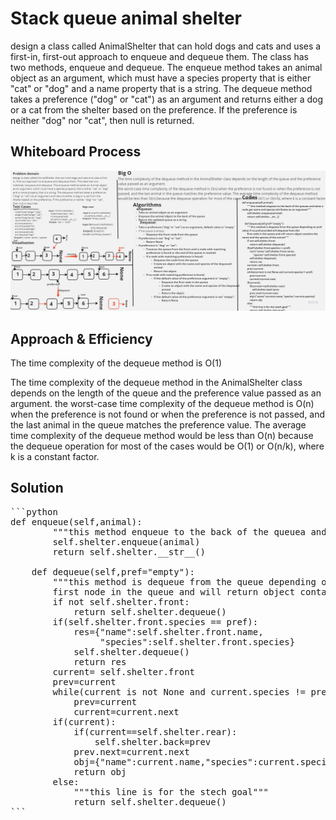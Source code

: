 # Stack queue animal shelter

design a class called AnimalShelter that can hold dogs and cats and uses a first-in, first-out approach to enqueue and dequeue them. The class has two methods, enqueue and dequeue. The enqueue method takes an animal object as an argument, which must have a species property that is either "cat" or "dog" and a name property that is a string. The dequeue method takes a preference ("dog" or "cat") as an argument and returns either a dog or a cat from the shelter based on the preference. If the preference is neither "dog" nor "cat", then null is returned.

## Whiteboard Process

![whiteBoard](AnimalShelter.jpg)

## Approach & Efficiency

The time complexity of the dequeue method is O(1)

The time complexity of the dequeue method in the AnimalShelter class depends on the length of the queue and the preference value passed as an argument.
the worst-case time complexity of the dequeue method is O(n) when the preference is not found or when the preference is not passed, and the last animal in the queue matches the preference value. The average time complexity of the dequeue method would be less than O(n) because the dequeue operation for most of the cases would be O(1) or O(n/k), where k is a constant factor.

## Solution

<pre>
```python
def enqueue(self,animal):
        """this method enqueue to the back of the queuea and takes a node got name and species attributes as an argument"""
        self.shelter.enqueue(animal)
        return self.shelter.__str__()
    
    def dequeue(self,pref="empty"):
        """this method is dequeue from the queue depending on pref value if no pref provided will dequeue from the 
        first node in the queue and will return object contains the name and the species of the animal"""
        if not self.shelter.front:
            return self.shelter.dequeue()
        if(self.shelter.front.species == pref):
            res={"name":self.shelter.front.name,
                 "species":self.shelter.front.species}
            self.shelter.dequeue()
            return res
        current= self.shelter.front
        prev=current
        while(current is not None and current.species != pref):
            prev=current
            current=current.next
        if(current):
            if(current==self.shelter.rear):
                self.shelter.back=prev
            prev.next=current.next
            obj={"name":current.name,"species":current.species}
            return obj
        else:
            """this line is for the stech goal"""
            return self.shelter.dequeue()
```
</pre>